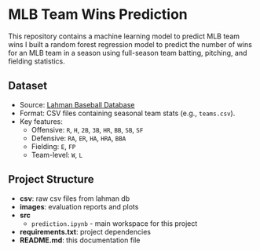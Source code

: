 # MLB Team Wins Prediction

This repository contains a machine learning model to predict MLB team wins I built a random forest regression model to predict the number of wins for an MLB team in a season using full-season team batting, pitching, and fielding statistics.

## Dataset

- Source: [Lahman Baseball Database](https://sabr.org/lahman-database/)
- Format: CSV files containing seasonal team stats (e.g., `teams.csv`).
- Key features:
  - Offensive: `R`, `H`, `2B`, `3B`, `HR`, `BB`, `SB`, `SF`
  - Defensive: `RA`, `ER`, `HA`, `HRA`, `BBA`
  - Fielding: `E`, `FP`
  - Team-level: `W`, `L`

## Project Structure

- **csv**: raw csv files from lahman db
- **images**: evaluation reports and plots
- **src**
  - `prediction.ipynb` - main workspace for this project
- **requirements.txt**: project dependencies
- **README.md**: this documentation file
